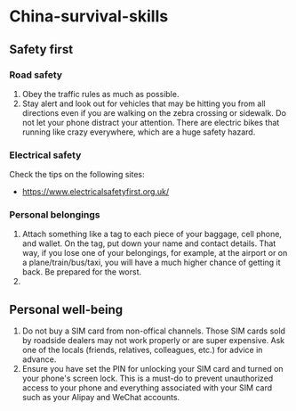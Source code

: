 # China-survival-skills

## Safety first
### Road safety
1. Obey the traffic rules as much as possible.
2. Stay alert and look out for vehicles that may be hitting you from all directions even if you are walking on the zebra crossing or sidewalk. Do not let your phone distract your attention. There are electric bikes that running like crazy everywhere, which are a huge safety hazard.
### Electrical safety
Check the tips on the following sites:
* https://www.electricalsafetyfirst.org.uk/
### Personal belongings
1. Attach something like a tag to each piece of your baggage, cell phone, and wallet. On the tag, put down your name and contact details. That way, if you lose one of your belongings, for example, at the airport or on a plane/train/bus/taxi, you will have a much higher chance of getting it back. Be prepared for the worst.
2. 
## Personal well-being
1. Do not buy a SIM card from non-offical channels. Those SIM cards sold by roadside dealers may not work properly or are super expensive. Ask one of the locals (friends, relatives, colleagues, etc.) for advice in advance.
2. Ensure you have set the PIN for unlocking your SIM card and turned on your phone's screen lock. This is a must-do to prevent unauthorized access to your phone and everything associated with your SIM card such as your Alipay and WeChat accounts.
